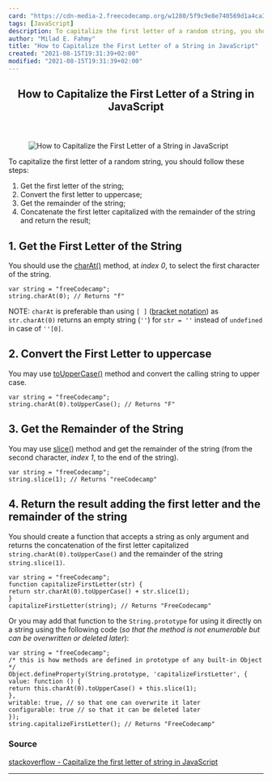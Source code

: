 ```yaml
---
card: "https://cdn-media-2.freecodecamp.org/w1280/5f9c9e8e740569d1a4ca3dc0.jpg"
tags: [JavaScript]
description: To capitalize the first letter of a random string, you should
author: "Milad E. Fahmy"
title: "How to Capitalize the First Letter of a String in JavaScript"
created: "2021-08-15T19:31:39+02:00"
modified: "2021-08-15T19:31:39+02:00"
---
```

<div class="site-wrapper">
<main id="site-main" class="site-main outer">
<div class="inner">
<article class="post-full post tag-javascript ">
<header class="post-full-header">
<h1 class="post-full-title">How to Capitalize the First Letter of a String in JavaScript</h1>
</header>
<figure class="post-full-image">
<picture>
<source media="(max-width: 700px)" sizes="1px" srcset="data:image/gif;base64,R0lGODlhAQABAIAAAAAAAP///yH5BAEAAAAALAAAAAABAAEAAAIBRAA7 1w">
<source media="(min-width: 701px)" sizes="(max-width: 800px) 400px,
(max-width: 1170px) 700px,
1400px" srcset="https://cdn-media-2.freecodecamp.org/w1280/5f9c9e8e740569d1a4ca3dc0.jpg 300w,
https://cdn-media-2.freecodecamp.org/w1280/5f9c9e8e740569d1a4ca3dc0.jpg 600w,
https://cdn-media-2.freecodecamp.org/w1280/5f9c9e8e740569d1a4ca3dc0.jpg 1000w,
https://cdn-media-2.freecodecamp.org/w1280/5f9c9e8e740569d1a4ca3dc0.jpg 2000w">
<img onerror="this.style.display='none'" src="https://cdn-media-2.freecodecamp.org/w1280/5f9c9e8e740569d1a4ca3dc0.jpg" alt="How to Capitalize the First Letter of a String in JavaScript">
</picture>
</figure>
<section class="post-full-content">
<div class="post-content medium-migrated-article">
<p>To capitalize the first letter of a random string, you should follow these steps:</p>
<ol>
<li>Get the first letter of the string;</li>
<li>Convert the first letter to uppercase;</li>
<li>Get the remainder of the string;</li>
<li>Concatenate the first letter capitalized with the remainder of the string and return the result;</li>
</ol>
<h2 id="1-get-the-first-letter-of-the-string"><strong>1. Get the First Letter of the String</strong></h2>
<p>You should use the <a href="http://forum.freecodecamp.com/t/javascript-string-prototype-charat/15932">charAt()</a> method, at <em>index 0</em>, to select the first character of the string.</p><pre><code class="language-javascript">var string = "freeCodecamp";
string.charAt(0); // Returns "f"</code></pre>
<p>NOTE: <code>charAt</code> is preferable than using <code>[ ]</code> (<a href="http://forum.freecodecamp.com/t/javascript-string-prototype-touppercase/15950">bracket notation</a>) as <code>str.charAt(0)</code> returns an empty string (<em><code>''</code></em>) for <code>str = ''</code> instead of <code>undefined</code> in case of <code>''[0]</code>.</p>
<h2 id="2-convert-the-first-letter-to-uppercase"><strong>2. Convert the First Letter to uppercase</strong></h2>
<p>You may use <a href="http://forum.freecodecamp.com/t/javascript-string-prototype-touppercase/15950">toUpperCase()</a> method and convert the calling string to upper case.</p><pre><code class="language-javascript">var string = "freeCodecamp";
string.charAt(0).toUpperCase(); // Returns "F"</code></pre>
<h2 id="3-get-the-remainder-of-the-string"><strong>3. Get the Remainder of the String</strong></h2>
<p>You may use <a href="https://github.com/freecodecamp/freecodecamp/wiki/js-array-prototype-slice">slice()</a> method and get the remainder of the string (from the second character, <em>index 1</em>, to the end of the string).</p><pre><code class="language-javascript">var string = "freeCodecamp";
string.slice(1); // Returns "reeCodecamp"</code></pre>
<h2 id="4-return-the-result-adding-the-first-letter-and-the-remainder-of-the-string"><strong>4. Return the result adding the first letter and the remainder of the string</strong></h2>
<p>You should create a function that accepts a string as only argument and returns the concatenation of the first letter capitalized <code>string.charAt(0).toUpperCase()</code> and the remainder of the string <code>string.slice(1)</code>.</p><pre><code class="language-javascript">var string = "freeCodecamp";
function capitalizeFirstLetter(str) {
return str.charAt(0).toUpperCase() + str.slice(1);
}
capitalizeFirstLetter(string); // Returns "FreeCodecamp"</code></pre>
<p>Or you may add that function to the <code>String.prototype</code> for using it directly on a string using the following code (<em>so that the method is not enumerable but can be overwritten or deleted later</em>):</p><pre><code class="language-javascript">var string = "freeCodecamp";
/* this is how methods are defined in prototype of any built-in Object */
Object.defineProperty(String.prototype, 'capitalizeFirstLetter', {
value: function () {
return this.charAt(0).toUpperCase() + this.slice(1);
},
writable: true, // so that one can overwrite it later
configurable: true // so that it can be deleted later
});
string.capitalizeFirstLetter(); // Returns "FreeCodecamp"</code></pre>
<h3 id="source"><strong>Source</strong></h3>
<p><a href="http://stackoverflow.com/questions/1026069/capitalize-the-first-letter-of-string-in-javascript/1026087#1026087">stackoverflow - Capitalize the first letter of string in JavaScript</a></p>
</div>
<hr>
</section>
</article>
</div>
</main>
</div>
<!-- Google Tag Manager (noscript) -->
<!-- End Google Tag Manager (noscript) -->
